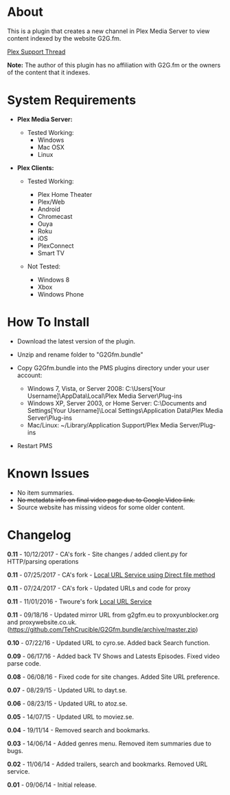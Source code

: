 About
=====

This is a plugin that creates a new channel in Plex Media Server to view content indexed by the website G2G.fm.

[Plex Support Thread](https://forums.plex.tv/discussion/111730/rel-g2g-fm-watch-latest-release-hd-movies-and-tv-series/p1)

**Note:** The author of this plugin has no affiliation with G2G.fm or the owners of the content that it indexes.

System Requirements
===================

- **Plex Media Server:**

	- Tested Working:
		- Windows
		- Mac OSX
		- Linux

- **Plex Clients:**

	- Tested Working:
		- Plex Home Theater
		- Plex/Web
		- Android
		- Chromecast
        - Ouya
		- Roku
		- iOS
		- PlexConnect
		- Smart TV

	- Not Tested:
		- Windows 8
		- Xbox
		- Windows Phone


How To Install
==============

- Download the latest version of the plugin.

- Unzip and rename folder to "G2Gfm.bundle"

- Copy G2Gfm.bundle into the PMS plugins directory under your user account:
	- Windows 7, Vista, or Server 2008: C:\Users[Your Username]\AppData\Local\Plex Media Server\Plug-ins
	- Windows XP, Server 2003, or Home Server: C:\Documents and Settings[Your Username]\Local Settings\Application Data\Plex Media Server\Plug-ins
	- Mac/Linux: ~/Library/Application Support/Plex Media Server/Plug-ins

- Restart PMS

Known Issues
============

- No item summaries.
- ~~No metadata info on final video page due to Google Video link.~~
- Source website has missing videos for some older content.


Changelog
=========

**0.11** - 10/12/2017 - CA's fork - Site changes / added client.py for HTTP/parsing operations

**0.11** - 07/25/2017 - CA's fork - [Local URL Service using Direct file method](https://github.com/coder-alpha/G2Gfm.bundle)

**0.11** - 07/24/2017 - CA's fork - Updated URLs and code for proxy

**0.11** - 11/01/2016 - Twoure's fork [Local URL Service](https://github.com/Twoure/G2Gfm.bundle/tree/dev)

**0.11** - 09/18/16 - Updated mirror URL from g2gfm.eu to proxyunblocker.org and proxywebsite.co.uk. (https://github.com/TehCrucible/G2Gfm.bundle/archive/master.zip)

**0.10** - 07/22/16 - Updated URL to cyro.se. Added back Search function.

**0.09** - 06/17/16 - Added back TV Shows and Latests Episodes. Fixed video parse code.

**0.08** - 06/08/16 - Fixed code for site changes. Added Site URL preference.

**0.07** - 08/29/15 - Updated URL to dayt.se.

**0.06** - 08/23/15 - Updated URL to atoz.se.

**0.05** - 14/07/15 - Updated URL to moviez.se.

**0.04** - 19/11/14 - Removed search and bookmarks.

**0.03** - 14/06/14 - Added genres menu. Removed item summaries due to bugs.

**0.02** - 11/06/14 - Added trailers, search and bookmarks. Removed URL service.

**0.01** - 09/06/14 - Initial release.
